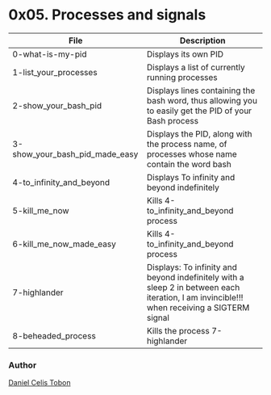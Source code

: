 # 0x05. Processes and signals

| File | Description |
| ------ | ------ |
| 0-what-is-my-pid | Displays its own PID |
| 1-list_your_processes | Displays a list of currently running processes |
| 2-show_your_bash_pid | Displays lines containing the bash word, thus allowing you to easily get the PID of your Bash process |
| 3-show_your_bash_pid_made_easy | Displays the PID, along with the process name, of processes whose name contain the word bash |
| 4-to_infinity_and_beyond | Displays To infinity and beyond indefinitely |
| 5-kill_me_now | Kills 4-to_infinity_and_beyond process |
| 6-kill_me_now_made_easy | Kills 4-to_infinity_and_beyond process |
| 7-highlander | Displays: To infinity and beyond indefinitely with a sleep 2 in between each iteration, I am invincible!!! when receiving a SIGTERM signal |
| 8-beheaded_process | Kills the process 7-highlander |

### Author
[Daniel Celis Tobon](https://github.com/danicelistobon)
